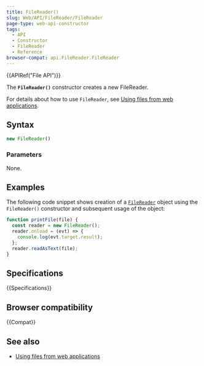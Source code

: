 ```yaml
---
title: FileReader()
slug: Web/API/FileReader/FileReader
page-type: web-api-constructor
tags:
  - API
  - Constructor
  - FileReader
  - Reference
browser-compat: api.FileReader.FileReader
---
```


{{APIRef("File API")}}

The **`FileReader()`** constructor creates a new FileReader.

For details about how to use `FileReader`, see [Using files from web applications](/en-US/docs/Web/API/File_API/Using_files_from_web_applications).

## Syntax

```js
new FileReader()
```

### Parameters

None.

## Examples

The following code snippet shows creation of a [`FileReader`](/en-US/docs/Web/API/FileReader) object using the `FileReader()` constructor and subsequent usage of the object:

```js
function printFile(file) {
  const reader = new FileReader();
  reader.onload = (evt) => {
    console.log(evt.target.result);
  };
  reader.readAsText(file);
}
```

## Specifications

{{Specifications}}

## Browser compatibility

{{Compat}}

## See also

- [Using files from web applications](/en-US/docs/Web/API/File_API/Using_files_from_web_applications)
